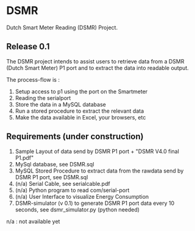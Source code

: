 DSMR
====

Dutch Smart Meter Reading (DSMR) Project. 

Release 0.1
-----------

The DSMR project intends to assist users to retrieve data from a DSMR (Dutch Smart Meter) P1 port and to extract the data into readable output.

The process-flow is :

1. Setup access to p1 using the port on the Smartmeter
2. Reading the serialport
3. Store the data in a MySQL database
4. Run a stored procedure to extract the relevant data
5. Make the data available in Excel, your browsers, etc


Requirements (under construction)
------------

1. Sample Layout of data send by DSMR P1 port + "DSMR V4.0 final P1.pdf"
2. MySql database, see DSMR.sql
2. MySQL Stored Procedure to extract data from the rawdata send by DSMR P1 port, see DSMR.sql
3. (n/a) Serial Cable, see serialcable.pdf  
4. (n/a) Python program to read com/serial-port
5. (n/a) User Interface to visualize Energy Consumption
6. DSMR-simulator (v 0.1) to generate DSMR P1 port data every 10 seconds, see dsmr_simulator.py (python needed)

n/a : not available yet



